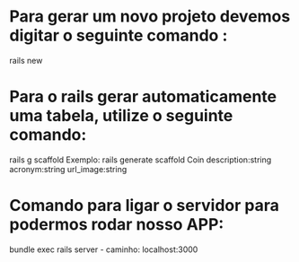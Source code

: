 # Para gerar um novo projeto devemos digitar o seguinte comando :
<p>rails new <nome_projeto></p>

# Para o rails gerar automaticamente uma tabela, utilize o seguinte comando:
<p>rails g scaffold <Model> <Tables>
Exemplo: rails generate scaffold Coin description:string acronym:string url_image:string </p>

# Comando para ligar o servidor para podermos rodar nosso APP:
<p>bundle exec rails server - caminho: localhost:3000</p>